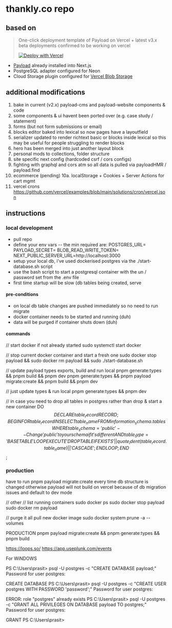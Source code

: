 # thankly.co repo

## based on

> One-click deployment template of Payload on Vercel + latest v3.x beta
> deployments confirmed to be working on vercel
>
> [![Deploy with Vercel](https://vercel.com/button)](https://vercel.com/new/clone?repository-url=https%3A%2F%2Fgithub.com%2Fpayloadcms%2Fvercel-deploy-payload-postgres&project-name=payload-project&env=PAYLOAD_SECRET&build-command=pnpm%20run%20ci&stores=%5B%7B%22type%22%3A%22postgres%22%7D%2C%7B%22type%22%3A%22blob%22%7D%5D)

- [Payload](https://github.com/payloadcms/payload) already installed into Next.js
- PostgreSQL adapter configured for Neon
- Cloud Storage plugin configured for [Vercel Blob Storage](https://vercel.com/docs/storage/vercel-blob)

## additional modifications

1. bake in current (v2.x) payload-cms and payload-website components & code
2. some components & ui havent been ported over (e.g. case study / statement)
3. forms (but not form submissions or email)
4. blocks editor baked into lexical so now pages have a layoutfield
5. serializer updated to render richtext basic or blocks inside lexical so this may be useful for people struggling to render blocks
6. hero has been merged into just another layout block
7. personal mods to collections, folder structure
8. site specific next config (hardcoded csrf / cors configs)
9. fighting with graphql and cors atm so all data is pulled via payloadHMR / payload.find
10. ecommerce (pending)
    10a. localStorage + Cookies + Server Actions for cart mgmt
11. vercel crons https://github.com/vercel/examples/blob/main/solutions/cron/vercel.json

## instructions

### local development

- pull repo
- define your env vars -- the min required are:
  POSTGRES_URL=
  PAYLOAD_SECRET=
  BLOB_READ_WRITE_TOKEN=
  NEXT_PUBLIC_SERVER_URL=http://localhost:3000
- setup your local db, i've used dockerised postgres via the ./start-database.sh script
- use the bash script to start a postgresql container with the un / password set from the .env file
- first time startup will be slow (db tables being created, serve

#### pre-conditions

- on local db table changes are pushed immediately so no need to run migrate
- docker container needs to be started and running (duh)
- data will be purged if container shuts down (duh)

#### commands

// start docker if not already started
sudo systemctl start docker

// stop current docker container and start a fresh one
sudo docker stop payload && sudo docker rm payload && sudo ./start-database.sh

// update payload types exports, build and run local
pnpm generate:types && pnpm build && pnpm dev
pnpm generate:types && pnpm payload migrate:create && pnpm build && pnpm dev

// just update types & run local
pnpm generate:types && pnpm dev

// in case you need to drop all tables in postgres rather than drop & start a new container
DO $$
DECLARE
    table_record RECORD;
BEGIN
    FOR table_record IN
        SELECT table_name
        FROM information_schema.tables
        WHERE table_schema = 'public' -- Change 'public' to your schema if it's different
          AND table_type = 'BASE TABLE'
    LOOP
        EXECUTE 'DROP TABLE IF EXISTS ' || quote_ident(table_record.table_name) || ' CASCADE';
    END LOOP;
END $$;

### production

have to run pnpm payload migrate:create every time db structure is changed otherwise payload will not build on vercel because of db migration issues and default to dev mode

// other
// list running containers
sudo docker ps
sudo docker stop payload
sudo docker rm payload

// purge it all pull new docker image
sudo docker system prune -a --volumes

PRODUCTION
pnpm payload migrate:create && pnpm generate:types && pnpm build

https://loops.so/
https://app.useplunk.com/events

For WiNDOWS

PS C:\Users\prasit> psql -U postgres -c "CREATE DATABASE payload;"
Password for user postgres:

CREATE DATABASE
PS C:\Users\prasit> psql -U postgres -c "CREATE USER postgres WITH PASSWORD 'password';"
Password for user postgres:

ERROR: role "postgres" already exists
PS C:\Users\prasit> psql -U postgres -c "GRANT ALL PRIVILEGES ON DATABASE payload TO postgres;"
Password for user postgres:

GRANT
PS C:\Users\prasit>
